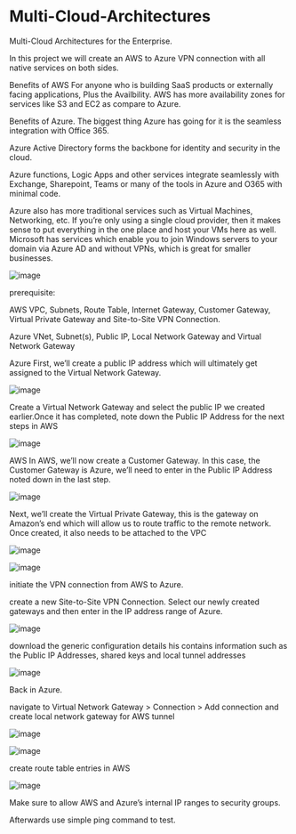 # Multi-Cloud-Architectures
Multi-Cloud Architectures for the Enterprise.

In this project we will create an AWS to Azure VPN connection with all native services on both sides.


Benefits of AWS
For anyone who is building SaaS products or externally facing applications, Plus the Availbility. AWS has more availability zones for services like S3 and EC2 as compare to Azure. 

Benefits of Azure. 
The biggest thing Azure has going for it is the seamless integration with Office 365.

Azure Active Directory forms the backbone for identity and security in the cloud.

Azure functions, Logic Apps and other services integrate seamlessly with Exchange, Sharepoint, Teams or many of the tools in Azure and O365 with minimal code.

Azure also has more traditional services such as Virtual Machines, Networking, etc. If you’re only using a single cloud provider, then it makes sense to put everything in the one place and host your VMs here as well. Microsoft has services which enable you to join Windows servers to your domain via Azure AD and without VPNs, which is great for smaller businesses.


![image](https://user-images.githubusercontent.com/58148717/105731812-6c2fc300-5ef5-11eb-8e14-5465781daf3c.png)

prerequisite:

AWS
VPC, Subnets, Route Table, Internet Gateway, Customer Gateway, Virtual Private Gateway and Site-to-Site VPN Connection.

Azure
VNet, Subnet(s), Public IP, Local Network Gateway and Virtual Network Gateway

Azure
First, we’ll create a public IP address which will ultimately get assigned to the Virtual Network Gateway.

![image](https://user-images.githubusercontent.com/58148717/105732390-ff68f880-5ef5-11eb-9b08-a2e727aadb7d.png)


Create a Virtual Network Gateway and select the public IP we created earlier.Once it has completed, note down the Public IP Address for the next steps in AWS

![image](https://user-images.githubusercontent.com/58148717/105733428-2aa01780-5ef7-11eb-8cb0-6f6275c66f64.png)


AWS
In AWS, we’ll now create a Customer Gateway. In this case, the Customer Gateway is Azure, we’ll need to enter in the Public IP Address noted down in the last step.

![image](https://user-images.githubusercontent.com/58148717/105733751-7e126580-5ef7-11eb-8a25-e70bd53ddaba.png)


Next, we’ll create the Virtual Private Gateway, this is the gateway on Amazon’s end which will allow us to route traffic to the remote network. Once created, it also needs to be attached to the VPC

![image](https://user-images.githubusercontent.com/58148717/105733948-b2862180-5ef7-11eb-9826-68b6877a30b4.png)

![image](https://user-images.githubusercontent.com/58148717/105734057-d6496780-5ef7-11eb-995e-92c329a08405.png)

initiate the VPN connection from AWS to Azure. 

create a new Site-to-Site VPN Connection. Select our newly created gateways and then enter in the IP address range of Azure.

![image](https://user-images.githubusercontent.com/58148717/105734328-2294a780-5ef8-11eb-9e51-50acf2d239f2.png)


download the generic configuration details his contains information such as the Public IP Addresses, shared keys and local tunnel addresses

![image](https://user-images.githubusercontent.com/58148717/105734435-3cce8580-5ef8-11eb-9322-c793652d3350.png)


Back in Azure.

navigate to Virtual Network Gateway > Connection > Add connection and create local network gateway for AWS tunnel

![image](https://user-images.githubusercontent.com/58148717/105735073-e9a90280-5ef8-11eb-91b8-35be871e6a41.png)


![image](https://user-images.githubusercontent.com/58148717/105736027-f843e980-5ef9-11eb-9d13-feb00e277dde.png)


create route table entries in AWS

![image](https://user-images.githubusercontent.com/58148717/105736261-36d9a400-5efa-11eb-809f-3baca1aed9a7.png)


Make sure to allow AWS and Azure’s internal IP ranges to security groups.

Afterwards use simple ping command to test. 




















































